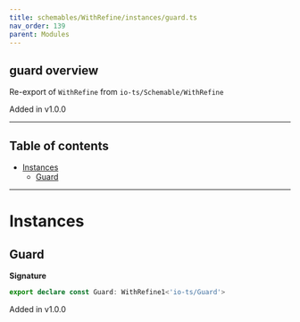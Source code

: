 ```yaml
---
title: schemables/WithRefine/instances/guard.ts
nav_order: 139
parent: Modules
---
```


## guard overview

Re-export of `WithRefine` from `io-ts/Schemable/WithRefine`

Added in v1.0.0

---

<h2 class="text-delta">Table of contents</h2>

- [Instances](#instances)
  - [Guard](#guard)

---

# Instances

## Guard

**Signature**

```ts
export declare const Guard: WithRefine1<'io-ts/Guard'>
```

Added in v1.0.0

